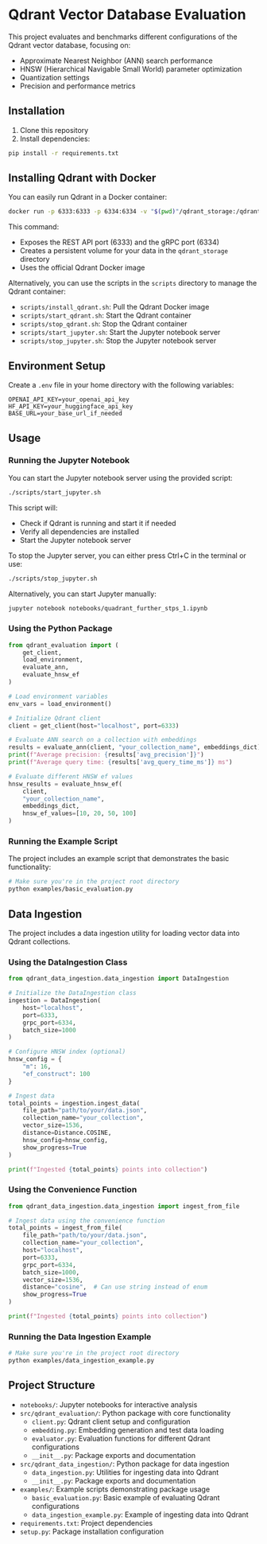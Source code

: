 # Qdrant Vector Database Evaluation

This project evaluates and benchmarks different configurations of the Qdrant vector database, focusing on:
- Approximate Nearest Neighbor (ANN) search performance
- HNSW (Hierarchical Navigable Small World) parameter optimization
- Quantization settings
- Precision and performance metrics

## Installation

1. Clone this repository
2. Install dependencies:
```bash
pip install -r requirements.txt
```

## Installing Qdrant with Docker

You can easily run Qdrant in a Docker container:

```bash
docker run -p 6333:6333 -p 6334:6334 -v "$(pwd)"/qdrant_storage:/qdrant/storage:z qdrant/qdrant
```

This command:
- Exposes the REST API port (6333) and the gRPC port (6334)
- Creates a persistent volume for your data in the `qdrant_storage` directory
- Uses the official Qdrant Docker image

Alternatively, you can use the scripts in the `scripts` directory to manage the Qdrant container:
- `scripts/install_qdrant.sh`: Pull the Qdrant Docker image
- `scripts/start_qdrant.sh`: Start the Qdrant container
- `scripts/stop_qdrant.sh`: Stop the Qdrant container
- `scripts/start_jupyter.sh`: Start the Jupyter notebook server
- `scripts/stop_jupyter.sh`: Stop the Jupyter notebook server

## Environment Setup

Create a `.env` file in your home directory with the following variables:
```
OPENAI_API_KEY=your_openai_api_key
HF_API_KEY=your_huggingface_api_key
BASE_URL=your_base_url_if_needed
```

## Usage

### Running the Jupyter Notebook

You can start the Jupyter notebook server using the provided script:
```bash
./scripts/start_jupyter.sh
```

This script will:
- Check if Qdrant is running and start it if needed
- Verify all dependencies are installed
- Start the Jupyter notebook server

To stop the Jupyter server, you can either press Ctrl+C in the terminal or use:
```bash
./scripts/stop_jupyter.sh
```

Alternatively, you can start Jupyter manually:
```bash
jupyter notebook notebooks/quadrant_further_stps_1.ipynb
```

### Using the Python Package
```python
from qdrant_evaluation import (
    get_client, 
    load_environment, 
    evaluate_ann, 
    evaluate_hnsw_ef
)

# Load environment variables
env_vars = load_environment()

# Initialize Qdrant client
client = get_client(host="localhost", port=6333)

# Evaluate ANN search on a collection with embeddings
results = evaluate_ann(client, "your_collection_name", embeddings_dict)
print(f"Average precision: {results['avg_precision']}")
print(f"Average query time: {results['avg_query_time_ms']} ms")

# Evaluate different HNSW ef values
hnsw_results = evaluate_hnsw_ef(
    client, 
    "your_collection_name", 
    embeddings_dict, 
    hnsw_ef_values=[10, 20, 50, 100]
)
```

### Running the Example Script
The project includes an example script that demonstrates the basic functionality:

```bash
# Make sure you're in the project root directory
python examples/basic_evaluation.py
```

## Data Ingestion

The project includes a data ingestion utility for loading vector data into Qdrant collections.

### Using the DataIngestion Class

```python
from qdrant_data_ingestion.data_ingestion import DataIngestion

# Initialize the DataIngestion class
ingestion = DataIngestion(
    host="localhost",
    port=6333,
    grpc_port=6334,
    batch_size=1000
)

# Configure HNSW index (optional)
hnsw_config = {
    "m": 16,
    "ef_construct": 100
}

# Ingest data
total_points = ingestion.ingest_data(
    file_path="path/to/your/data.json",
    collection_name="your_collection",
    vector_size=1536,
    distance=Distance.COSINE,
    hnsw_config=hnsw_config,
    show_progress=True
)

print(f"Ingested {total_points} points into collection")
```

### Using the Convenience Function

```python
from qdrant_data_ingestion.data_ingestion import ingest_from_file

# Ingest data using the convenience function
total_points = ingest_from_file(
    file_path="path/to/your/data.json",
    collection_name="your_collection",
    host="localhost",
    port=6333,
    grpc_port=6334,
    batch_size=1000,
    vector_size=1536,
    distance="cosine",  # Can use string instead of enum
    show_progress=True
)

print(f"Ingested {total_points} points into collection")
```

### Running the Data Ingestion Example

```bash
# Make sure you're in the project root directory
python examples/data_ingestion_example.py
```

## Project Structure
- `notebooks/`: Jupyter notebooks for interactive analysis
- `src/qdrant_evaluation/`: Python package with core functionality
  - `client.py`: Qdrant client setup and configuration
  - `embedding.py`: Embedding generation and test data loading
  - `evaluator.py`: Evaluation functions for different Qdrant configurations
  - `__init__.py`: Package exports and documentation
- `src/qdrant_data_ingestion/`: Python package for data ingestion
  - `data_ingestion.py`: Utilities for ingesting data into Qdrant
  - `__init__.py`: Package exports and documentation
- `examples/`: Example scripts demonstrating package usage
  - `basic_evaluation.py`: Basic example of evaluating Qdrant configurations
  - `data_ingestion_example.py`: Example of ingesting data into Qdrant
- `requirements.txt`: Project dependencies
- `setup.py`: Package installation configuration
